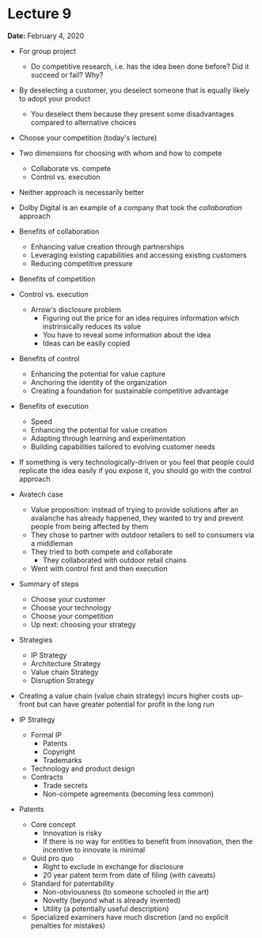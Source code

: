 # Lecture 9

**Date:** February 4, 2020

* For group project
  * Do competitive research, i.e. has the idea been done before? Did it succeed or fail? Why?
* By deselecting a customer, you deselect someone that is equally likely to adopt your product
  * You deselect them because they present some disadvantages compared to alternative choices
* Choose your competition (today's lecture)
* Two dimensions for choosing with whom and how to compete
  * Collaborate vs. compete
  * Control vs. execution
* Neither approach is necessarily better
* Dolby Digital is an example of a company that took the *collaboration* approach
* Benefits of collaboration
  * Enhancing value creation through partnerships
  * Leveraging existing capabilities and accessing existing customers
  * Reducing competitive pressure
* Benefits of competition

* Control vs. execution
  * Arrow's disclosure problem
    * Figuring out the price for an idea requires information which instrinsically reduces its value
    * You have to reveal some information about the idea
    * Ideas can be easily copied
* Benefits of control
  * Enhancing the potential for value capture
  * Anchoring the identity of the organization
  * Creating a foundation for sustainable competitive advantage
* Benefits of execution
  * Speed
  * Enhancing the potential for value creation
  * Adapting through learning and experimentation
  * Building capabilities tailored to evolving customer needs
* If something is very technologically-driven or you feel that people could replicate the idea easily if you expose it, you should go with the control approach
* Avatech case
  * Value proposition: instead of trying to provide solutions after an avalanche has already happened, they wanted to try and prevent people from being affected by them
  * They chose to partner with outdoor retailers to sell to consumers via a middleman
  * They tried to both compete and collaborate
    * They collaborated with outdoor retail chains
  * Went with control first and then execution
* Summary of steps
  * Choose your customer
  * Choose your technology
  * Choose your competition
  * Up next: choosing your strategy
* Strategies
  * IP Strategy
  * Architecture Strategy
  * Value chain Strategy
  * Disruption Strategy
* Creating a value chain (value chain strategy) incurs higher costs up-front but can have greater potential for profit in the long run
* IP Strategy
  * Formal IP
    * Patents
    * Copyright
    * Trademarks
  * Technology and product design
  * Contracts
    * Trade secrets
    * Non-compete agreements (becoming less common)
* Patents
  * Core concept
    * Innovation is risky
    * If there is no way for entities to benefit from innovation, then the incentive to innovate is minimal
  * Quid pro quo
    * Right to exclude in exchange for disclosure
    * 20 year patent term from date of filing (with caveats)
  * Standard for patentability
    * Non-obviousness (to someone schooled in the art)
    * Novelty (beyond what is already invented)
    * Utility (a potentially useful description)
  * Specialized examiners have much discretion (and no explicit penalties for mistakes)

